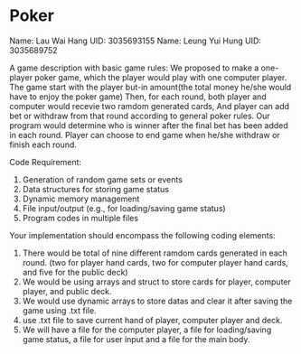 # Poker
Name: Lau Wai Hang  UID: 3035693155
Name: Leung Yui Hung  UID: 3035689752

A game description with basic game rules:
We proposed to make a one-player poker game, which the player would play with one computer player.
The game start with the player but-in amount(the total money he/she would have to enjoy the poker game)
Then, for each round, both player and computer would recevie two ramdom generated cards,
And player can add bet or withdraw from that round according to general poker rules.
Our program would determine who is winner after the final bet has been added in each round.
Player can choose to end game when he/she withdraw or finish each round.

Code Requirement:

1. Generation of random game sets or events
2. Data structures for storing game status
3. Dynamic memory management
4. File input/output (e.g., for loading/saving game status)
5. Program codes in multiple files

Your implementation should encompass the following coding elements:

1. There would be total of nine different ramdom cards generated in each round. 
   (two for player hand cards, two for computer player hand cards, and five for the public deck)
2. We would be using arrays and struct to store cards for player, computer player, and public deck.
3. We would use dynamic arrays to store datas and clear it after saving the game using .txt file. 
4. use .txt file to save current hand of player, computer player and deck.
5. We will have a file for the computer player, a file for loading/saving game status, a file for user input and a file for the main        body.
